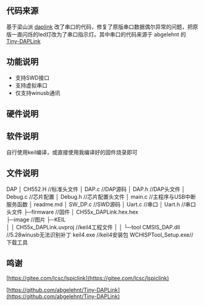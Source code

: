 ## 代码来源

基于梁山派 [daplink]() 改了串口的代码，修复了原版串口数据偶尔异常的问题，把原版一直闪烁的led灯改为了串口指示灯。其中串口的代码来源于 abgelehnt 的[Tiny-DAPLink](https://github.com/abgelehnt/Tiny-DAPLink)

## 功能说明

- 支持SWD接口
- 支持虚拟串口
- 仅支持winusb通讯

## 硬件说明



## 软件说明

自行使用keil编译，或直接使用我编译好的固件烧录即可

## 文件说明

DAP
│  CH552.H		 //标准头文件
│  DAP.c			 //DAP源码
│  DAP.h			 //DAP头文件
│  Debug.c		 //芯片配置
│  Debug.h		 //芯片配置头文件
│  main.c	     //主程序与USB中断服务函数
│  readme.md
│  SW_DP.c		 //SWD源码
│  Uart.c		   //串口
│  Uart.h		   //串口头文件
├─firmware		 //固件
│      CH55x_DAPLink.hex.hex	
├─image	       //图片
├─KEIL	
│  │  CH55x_DAPLink.uvproj	//keil4工程文件
│ 
│
└─tool
        CMSIS_DAP.dll		//5.28winusb无法识别补丁
        keil4.exe			     //keil4安装包
        WCHISPTool_Setup.exe//下载工具

## 鸣谢

[https://gitee.com/lcsc/lspiclink](https://gitee.com/lcsc/lspiclink)

[https://github.com/abgelehnt/Tiny-DAPLink](https://github.com/abgelehnt/Tiny-DAPLink)



